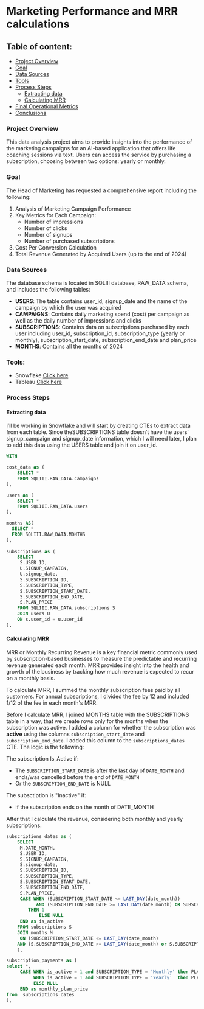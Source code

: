 # Marketing Performance and MRR calculations

## Table of content:

- [Project Overview](#project-overview)
- [Goal](#goal)
- [Data Sources](#data-sources)
- [Tools](#tools)
- [Process Steps](#process-steps)
   - [Extracting data](#extracting-data)
   - [Calculating MRR](#calculating-mrr)
- [Final Operational Metrics](#final-operational-metrics)
- [Conclusions](#conclusions)

### Project Overview

This data analysis project aims to provide insights into the performance of the marketing campaigns for an AI-based application that offers life coaching sessions via text. Users can access the service by purchasing a subscription, choosing between two options: yearly or monthly.

### Goal

The Head of Marketing has requested a comprehensive report including the following:

1. Analysis of Marketing Campaign Performance
2. Key Metrics for Each Campaign:
   - Number of impressions
   - Number of clicks
   - Number of signups
   - Number of purchased subscriptions
3. Cost Per Conversion Calculation
4. Total Revenue Generated by Acquired Users (up to the end of 2024)

### Data Sources 

The database schema is located in SQLIII database, RAW_DATA schema, and includes the following tables:

- **USERS**: The table contains user_id, signup_date and the name of the campaign by which the user was acquired
- **CAMPAIGNS**: Contains daily marketing spend (cost) per campaign as well as the daily number of impressions and clicks
- **SUBSCRIPTIONS**: Contains data on subscriptions purchased by each user including user_id, subscription_id, subscription_type (yearly or monthly), subscription_start_date, subscription_end_date and plan_price
- **MONTHS**: Contains all the months of 2024

### Tools:

 - Snowflake [Click here](https://app.snowflake.com/)
 - Tableau [Click here](https://public.tableau.com/app/discover)

### Process Steps

####  Extracting data

I’ll be working in Snowflake and will start by creating CTEs to extract data from each table. Since theSUBSCRIPTIONS table doesn’t have the users’ signup_campaign and signup_date information, which I will need later, I plan to add this data using the USERS table and join it on user_id.

```sql
WITH

cost_data as (
    SELECT *
    FROM SQLIII.RAW_DATA.campaigns
),

users as (
    SELECT *
    FROM SQLIII.RAW_DATA.users
),

months AS(
  SELECT *
  FROM SQLIII.RAW_DATA.MONTHS
),
    
subscriptions as (
    SELECT
     S.USER_ID,
     U.SIGNUP_CAMPAIGN,
     U.signup_date,
     S.SUBSCRIPTION_ID,
     S.SUBSCRIPTION_TYPE,
     S.SUBSCRIPTION_START_DATE,
     S.SUBSCRIPTION_END_DATE,
     S.PLAN_PRICE
    FROM SQLIII.RAW_DATA.subscriptions S
    JOIN users U 
    ON s.user_id = u.user_id
),
```

#### Calculating MRR

MRR or Monthly Recurring Revenue is a key financial metric commonly used by subscription-based businesses to measure the predictable and recurring revenue generated each month. MRR provides insight into the health and growth of the business by tracking how much revenue is expected to recur on a monthly basis. 

To calculate MRR, I summed the monthly subscription fees paid by all customers. For annual subscriptions, I divided the fee by 12 and included 1/12 of the fee in each month's MRR.

Before I calculate MRR, I joined MONTHS table with the SUBSCRIPTIONS table in a way, that we create rows only for the months when the subscription was active. I added a column for whether the subscription was **active** using the columns `subscription_start_date` and `subscription_end_date`. I added this column to the `subscriptions_dates` CTE. The logic is the following:

The subscription Is_Active if:
- The `SUBSCRIPTION_START_DATE` is after the last day of `DATE_MONTH` and ends/was cancelled before the end of `DATE_MONTH` 
- Or the `SUBSCRIPTION_END_DATE` is NULL

The subsctiption is "Inactive" if:
- If the subscription ends on the month of DATE_MONTH

After that I calculate the revenue, considering both monthly and yearly subscriptions.

```sql
subscriptions_dates as (
    SELECT
     M.DATE_MONTH,
     S.USER_ID,
     S.SIGNUP_CAMPAIGN,
     S.signup_date,
     S.SUBSCRIPTION_ID,
     S.SUBSCRIPTION_TYPE,
     S.SUBSCRIPTION_START_DATE,
     S.SUBSCRIPTION_END_DATE,
     S.PLAN_PRICE,
     CASE WHEN (SUBSCRIPTION_START_DATE <= LAST_DAY(date_month)) 
           AND (SUBSCRIPTION_END_DATE >= LAST_DAY(date_month) OR SUBSCRIPTION_END_DATE IS NULL) 
        THEN 1
		    ELSE NULL 
     END as is_active
    FROM subscriptions S 
    JOIN months M 
     ON (SUBSCRIPTION_START_DATE <= LAST_DAY(date_month)
    AND (S.SUBSCRIPTION_END_DATE >= LAST_DAY(date_month) or S.SUBSCRIPTION_END_DATE is null))
    ),

subscription_payments as (
select *,
     CASE WHEN is_active = 1 and SUBSCRIPTION_TYPE = 'Monthly' then PLAN_PRICE
          WHEN is_active = 1 and SUBSCRIPTION_TYPE = 'Yearly'  then PLAN_PRICE/12
          ELSE NULL
     END as monthly_plan_price
from  subscriptions_dates
),
```

